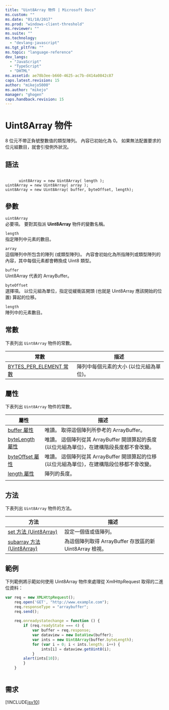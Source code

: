 ```yaml
---
title: "Uint8Array 物件 | Microsoft Docs"
ms.custom: ""
ms.date: "01/18/2017"
ms.prod: "windows-client-threshold"
ms.reviewer: ""
ms.suite: ""
ms.technology: 
  - "devlang-javascript"
ms.tgt_pltfrm: ""
ms.topic: "language-reference"
dev_langs: 
  - "JavaScript"
  - "TypeScript"
  - "DHTML"
ms.assetid: ae78b3ee-b660-4625-ac7b-d414a0842c87
caps.latest.revision: 15
author: "mikejo5000"
ms.author: "mikejo"
manager: "ghogen"
caps.handback.revision: 15
---
```

# Uint8Array 物件
8 位元不帶正負號整數值的類型陣列。  內容已初始化為 0。  如果無法配置要求的位元組數目，就會引發例外狀況。  
  
## 語法  
  
```  
  
      uint8Array = new Uint8Array( length );  
uint8Array = new Uint8Array( array );  
uint8Array = new Uint8Array( buffer, byteOffset, length);  
```  
  
## 參數  
 `uint8Array`  
 必要項。  要對其指派 **Uint8Array** 物件的變數名稱。  
  
 `length`  
 指定陣列中元素的數目。  
  
 `array`  
 這個陣列中所包含的陣列 \(或類型陣列\)。  內容會初始化為所指陣列或類型陣列的內容，其中每個元素都會轉換成 Uint8 類型。  
  
 `buffer`  
 Uint8Array 代表的 ArrayBuffer。  
  
 `byteOffset`  
 選擇項。  以位元組為單位，指定從緩衝區開頭 \(也就是 Uint8Array 應該開始的位置\) 算起的位移。  
  
 `length`  
 陣列中的元素數目。  
  
## 常數  
 下表列出 `Uint8Array` 物件的常數。  
  
|常數|描述|  
|--------|--------|  
|[BYTES\_PER\_ELEMENT 常數](../../javascript/reference/bytes-per-element-constant-uint8array.md)|陣列中每個元素的大小 \(以位元組為單位\)。|  
  
## 屬性  
 下表列出 `Uint8Array` 物件的常數。  
  
|屬性|描述|  
|--------|--------|  
|[buffer 屬性](../../javascript/reference/buffer-property-uint8array.md)|唯讀。  取得這個陣列所參考的 ArrayBuffer。|  
|[byteLength 屬性](../../javascript/reference/bytelength-property-uint8array.md)|唯讀。  這個陣列從其 ArrayBuffer 開頭算起的長度 \(以位元組為單位\)，在建構階段長度都不會改變。|  
|[byteOffset 屬性](../../javascript/reference/byteoffset-property-uint8array.md)|唯讀。  這個陣列從其 ArrayBuffer 開頭算起的位移 \(以位元組為單位\)，在建構階段位移都不會改變。|  
|[length 屬性](../../javascript/reference/length-property-uint8array.md)|陣列的長度。|  
|||  
  
## 方法  
 下表列出 `Uint8Array` 物件的方法。  
  
|方法|描述|  
|--------|--------|  
|[set 方法 \(Uint8Array\)](../../javascript/reference/set-method-uint8array.md)|設定一個值或值陣列。|  
|[subarray 方法 \(Uint8Array\)](../../javascript/reference/subarray-method-uint8array.md)|為這個陣列取得 ArrayBuffer 存放區的新 Uint8Array 檢視。|  
  
## 範例  
 下列範例將示範如何使用 Uint8Array 物件來處理從 XmlHttpRequest 取得的二進位資料：  
  
```javascript  
var req = new XMLHttpRequest();  
    req.open('GET', "http://www.example.com");  
    req.responseType = "arraybuffer";  
    req.send();  
  
    req.onreadystatechange = function () {  
        if (req.readyState === 4) {  
            var buffer = req.response;  
            var dataview = new DataView(buffer);  
            var ints = new Uint8Array(buffer.byteLength);  
            for (var i = 0; i < ints.length; i++) {  
                ints[i] = dataview.getUint8(i);  
            }  
        alert(ints[10]);  
        }  
    }  
  
```  
  
## 需求  
 [!INCLUDE[jsv10](../../javascript/reference/includes/jsv10-md.md)]